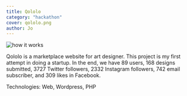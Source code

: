 ```yaml
---
title: Qololo
category: "hackathon"
cover: qololo.png
author: Jo
---
```


![how it works](./how-it-works.png)

Qololo is a marketplace website for art designer.
This project is my first attempt in doing a startup. 
In the end, we have 89 users, 168 designs submitted, 3727 Twitter followers, 
2332 Instagram followers, 742 email subscriber, and 309 likes in Facebook.

Technologies: Web, Wordpress, PHP
